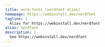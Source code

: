 ```yaml
---
title: nerd-fonts (nerdfont alias)
homepage: https://webinstall.dev/nerdfont
tagline: |
  Alias for https://webinstall.dev/nerdfont
alias: nerdfont
description: |
  See https://webinstall.dev/nerdfont
---
```

